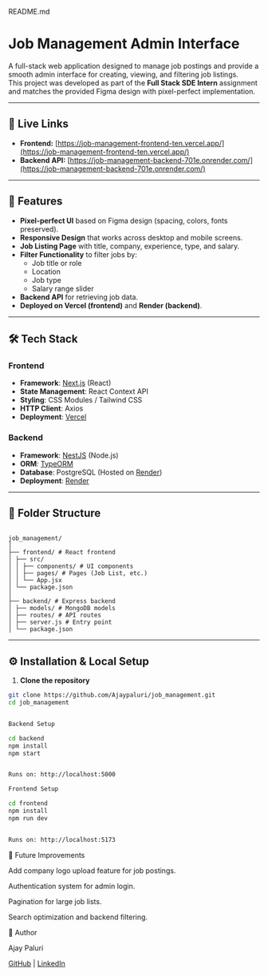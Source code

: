 README.md
# Job Management Admin Interface

A full-stack web application designed to manage job postings and provide a smooth admin interface for creating, viewing, and filtering job listings.  
This project was developed as part of the **Full Stack SDE Intern** assignment and matches the provided Figma design with pixel-perfect implementation.

---

## 🚀 Live Links

- **Frontend:** [https://job-management-frontend-ten.vercel.app/](https://job-management-frontend-ten.vercel.app/)  
- **Backend API:** [https://job-management-backend-701e.onrender.com/](https://job-management-backend-701e.onrender.com/)  

---

## 📌 Features

- **Pixel-perfect UI** based on Figma design (spacing, colors, fonts preserved).
- **Responsive Design** that works across desktop and mobile screens.
- **Job Listing Page** with title, company, experience, type, and salary.
- **Filter Functionality** to filter jobs by:
  - Job title or role
  - Location
  - Job type
  - Salary range slider
- **Backend API** for retrieving job data.
- **Deployed on Vercel (frontend)** and **Render (backend)**.

---

## 🛠️ Tech Stack

### **Frontend**
- **Framework**: [Next.js](https://nextjs.org/) (React)
- **State Management**: React Context API
- **Styling**: CSS Modules / Tailwind CSS
- **HTTP Client**: Axios
- **Deployment**: [Vercel](https://vercel.com)

### **Backend**
- **Framework**: [NestJS](https://nestjs.com/) (Node.js)
- **ORM**: [TypeORM](https://typeorm.io/)
- **Database**: PostgreSQL (Hosted on [Render](https://render.com))
- **Deployment**: [Render](https://render.com)


---

## 📂 Folder Structure

```text

job_management/
│
├── frontend/ # React frontend
│ ├── src/
│ │ ├── components/ # UI components
│ │ ├── pages/ # Pages (Job List, etc.)
│ │ └── App.jsx
│ └── package.json
│
├── backend/ # Express backend
│ ├── models/ # MongoDB models
│ ├── routes/ # API routes
│ ├── server.js # Entry point
│ └── package.json
```

---

## ⚙️ Installation & Local Setup

1. **Clone the repository**
```bash
git clone https://github.com/Ajaypaluri/job_management.git
cd job_management


Backend Setup

cd backend
npm install
npm start


Runs on: http://localhost:5000

Frontend Setup

cd frontend
npm install
npm run dev


Runs on: http://localhost:5173

```
📌 Future Improvements

Add company logo upload feature for job postings.

Authentication system for admin login.

Pagination for large job lists.

Search optimization and backend filtering.

👤 Author

Ajay Paluri

[GitHub](https://github.com/Ajaypaluri) | [LinkedIn](https://www.linkedin.com/in/ajay-paluri-7967a11b8/)
